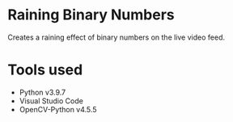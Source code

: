 # Raining Binary Numbers

Creates a raining effect of binary numbers on the live video feed.

# Tools used

- Python v3.9.7
- Visual Studio Code
- OpenCV-Python v4.5.5